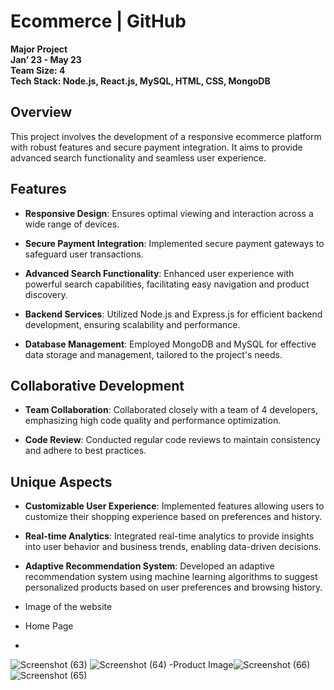 # Ecommerce | GitHub

**Major Project**  
**Janʼ 23 - May 23**  
**Team Size: 4**  
**Tech Stack: Node.js, React.js, MySQL, HTML, CSS, MongoDB**

## Overview

This project involves the development of a responsive ecommerce platform with robust features and secure payment integration. It aims to provide advanced search functionality and seamless user experience.

## Features

- **Responsive Design**: Ensures optimal viewing and interaction across a wide range of devices.
  
- **Secure Payment Integration**: Implemented secure payment gateways to safeguard user transactions.

- **Advanced Search Functionality**: Enhanced user experience with powerful search capabilities, facilitating easy navigation and product discovery.

- **Backend Services**: Utilized Node.js and Express.js for efficient backend development, ensuring scalability and performance.

- **Database Management**: Employed MongoDB and MySQL for effective data storage and management, tailored to the project's needs.

## Collaborative Development

- **Team Collaboration**: Collaborated closely with a team of 4 developers, emphasizing high code quality and performance optimization.

- **Code Review**: Conducted regular code reviews to maintain consistency and adhere to best practices.

## Unique Aspects

- **Customizable User Experience**: Implemented features allowing users to customize their shopping experience based on preferences and history.

- **Real-time Analytics**: Integrated real-time analytics to provide insights into user behavior and business trends, enabling data-driven decisions.

- **Adaptive Recommendation System**: Developed an adaptive recommendation system using machine learning algorithms to suggest personalized products based on user preferences and browsing history.
- Image of the website
- Home Page
- 
![Screenshot (63)](https://github.com/user-attachments/assets/e0cb1df6-9415-4f9f-84e5-f8dcb69d5cce)
![Screenshot (64)](https://github.com/user-attachments/assets/42c14a46-84bc-45ca-ae49-3971928b2407)
-Product Image![Screenshot (66)](https://github.com/user-attachments/assets/a362ec10-dd57-4e12-8aab-7b881574ffdc)
![Screenshot (65)](https://github.com/user-attachments/assets/ab599e0f-3a74-4ead-a7d3-13ef65ff1da6)

